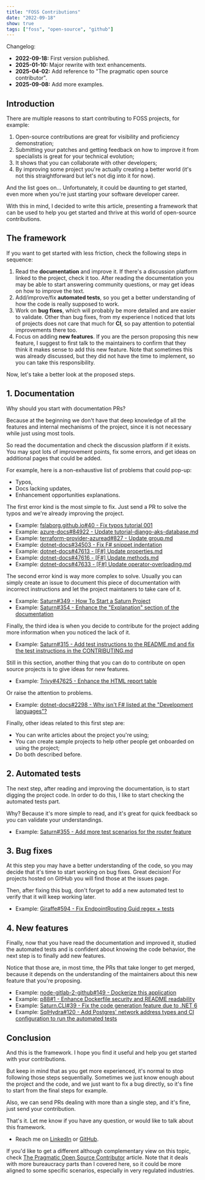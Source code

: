 ```yaml
---
title: "FOSS Contributions"
date: "2022-09-18"
show: true
tags: ["foss", "open-source", "github"]
---
```


Changelog:

-   **2022-09-18:** First version published.
-   **2025-01-10:** Major rewrite with text enhancements.
-   **2025-04-02:** Add reference to "The pragmatic open source contributor".
-   **2025-09-08:** Add more examples.

## Introduction

There are multiple reasons to start contributing to FOSS projects, for example:

1.  Open-source contributions are great for visibility and proficiency
    demonstration;
2.  Submitting your patches and getting feedback on how to improve it from
    specialists is great for your technical evolution;
3.  It shows that you can collaborate with other developers;
4.  By improving some project you're actually creating a better world (it's not
    this straightforward but let's not dig into it for now).

And the list goes on&#x2026; Unfortunately, it could be daunting to get started, even
more when you're just starting your software developer career.

With this in mind, I decided to write this article, presenting a framework that
can be used to help you get started and thrive at this world of open-source
contributions.

## The framework

If you want to get started with less friction, check the following steps in
sequence:

1.  Read the **documentation** and improve it. If there's a discussion platform
    linked to the project, check it too. After reading the documentation you may
    be able to start answering community questions, or may get ideas on how to
    improve the text.
2.  Add/improve/fix **automated tests**, so you get a better understanding of how
    the code is really supposed to work.
3.  Work on **bug fixes**, which will probably be more detailed and are easier to
    validate. Other than bug fixes, from my experience I noticed that lots of
    projects does not care that much for **CI**, so pay attention to potential
    improvements there too.
4.  Focus on adding **new features**. If you are the person proposing this new
    feature, I suggest to first talk to the maintainers to confirm that they
    think it makes sense to add this new feature. Note that sometimes this was
    already discussed, but they did not have the time to implement, so you can
    take this responsibility.

Now, let's take a better look at the proposed steps.

## 1. Documentation

Why should you start with documentation PRs?

Because at the beginning we don't have that deep knowledge of all the features
and internal mechanisms of the project, since it is not necessary while just
using most tools.

So read the documentation and check the discussion platform if it exists. You
may spot lots of improvement points, fix some errors, and get ideas on
additional pages that could be added.

For example, here is a non-exhaustive list of problems that could pop-up:

-   Typos,
-   Docs lacking updates,
-   Enhancement opportunities explanations.

The first error kind is the most simple to fix. Just send a PR to solve the
typos and we're already improving the project.

-   Example: [fslaborg.github.io#40 - Fix typos tutorial 001](https://github.com/fslaborg/fslaborg.github.io/pull/40)
-   Example: [azure-docs#84922 - Update tutorial-django-aks-database.md](https://github.com/MicrosoftDocs/azure-docs/pull/84922)
-   Example: [terraform-provider-azuread#827 - Update group.md](https://github.com/hashicorp/terraform-provider-azuread/pull/827)
-   Example: [dotnet-docs#34503 - Fix F# snippet indentation](https://github.com/dotnet/docs/pull/34503)
-   Example: [dotnet-docs#47613 - [F#] Update properties.md](https://github.com/dotnet/docs/pull/47613)
-   Example: [dotnet-docs#47616 - [F#] Update methods.md](https://github.com/dotnet/docs/pull/47616)
-   Example: [dotnet-docs#47633 - [F#] Update operator-overloading.md](https://github.com/dotnet/docs/pull/47633)

The second error kind is way more complex to solve. Usually you can simply
create an issue to document this piece of documentation with incorrect
instructions and let the project maintaners to take care of it.

-   Example: [Saturn#349 - How To Start a Saturn Project](https://github.com/SaturnFramework/Saturn/issues/349)
-   Example: [Saturn#354 - Enhance the "Explanation" section of the documentation](https://github.com/SaturnFramework/Saturn/pull/354)

Finally, the third idea is when you decide to contribute for the project adding
more information when you noticed the lack of it.

-   Example: [Saturn#315 - Add test instructions to the README.md and fix the test instructions in the CONTRIBUTING.md](https://github.com/SaturnFramework/Saturn/pull/315)

Still in this section, another thing that you can do to contribute on open
source projects is to give ideas for new features.

-   Example: [Trivy#47625 - Enhance the HTML report table](https://github.com/aquasecurity/trivy/issues/2298)

Or raise the attention to problems.

-   Example: [dotnet-docs#2298 - Why isn't F# listed at the "Development languages"?](https://github.com/dotnet/docs/issues/47625)

Finally, other ideas related to this first step are:

-   You can write articles about the project you're using;
-   You can create sample projects to help other people get onboarded on using the
    project;
-   Do both described before.

## 2. Automated tests

The next step, after reading and improving the documentation, is to start
digging the project code. In order to do this, I like to start checking the
automated tests part.

Why? Because it's more simple to read, and it's great for quick feedback so you
can validate your understandings.

-   Example: [Saturn#355 - Add more test scenarios for the router feature](https://github.com/SaturnFramework/Saturn/pull/355)

## 3. Bug fixes

At this step you may have a better understanding of the code, so you may decide
that it's time to start working on bug fixes. Great decision! For projects
hosted on GitHub you will find those at the issues page.

Then, after fixing this bug, don't forget to add a new automated test to verify
that it will keep working later.

-   Example: [Giraffe#594 - Fix EndpointRouting Guid regex + tests](https://github.com/giraffe-fsharp/Giraffe/pull/594)

## 4. New features

Finally, now that you have read the documentation and improved it, studied the
automated tests and is confident about knowing the code behavior, the next step
is to finally add new features.

Notice that those are, in most time, the PRs that take longer to get merged,
because it depends on the understanding of the maintainers about this new
feature that you're proposing.

-   Example: [node-gitlab-2-github#149 - Dockerize this application](https://github.com/piceaTech/node-gitlab-2-github/pull/149)
-   Example: [p88#1 - Enhance Dockerfile security and README readability](https://github.com/rafaelbmateus/p88/pull/1)
-   Example: [Saturn.CLI#39 - Fix the code generation feature due to .NET 6](https://github.com/SaturnFramework/Saturn.Cli/pull/39)
-   Example: [SqlHydra#120 - Add Postgres' network address types and CI configuration to run the automated tests](https://github.com/JordanMarr/SqlHydra/pull/120)

## Conclusion

And this is the framework. I hope you find it useful and help you get started
with your contributions.

But keep in mind that as you get more experienced, it's normal to stop following
those steps sequentially. Sometimes we just know enough about the project and
the code, and we just want to fix a bug directly, so it's fine to start from the
final steps for example.

Also, we can send PRs dealing with more than a single step, and it's fine, just
send your contribution.

That's it. Let me know if you have any question, or would like to talk about
this framework.

-   Reach me on [LinkedIn](https://www.linkedin.com/in/vinicius-gajo/) or [GitHub](https://github.com/64J0).

If you'd like to get a different although complementary view on this topic, check
[The Pragmatic Open Source Contributor](https://diurnal.st/2025/03/02/the-pragmatic-open-source-contributor.html)
article. Note that it deals with more bureaucracy parts than I covered here, so
it could be more aligned to some specific scenarios, especially in very
regulated industries.
